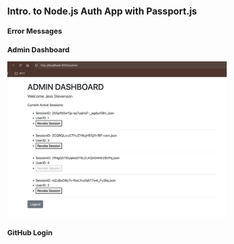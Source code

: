 ## Intro. to Node.js Auth App with Passport.js
### Error Messages

### Admin Dashboard
![admin](public/admindashboard.png)

### GitHub Login